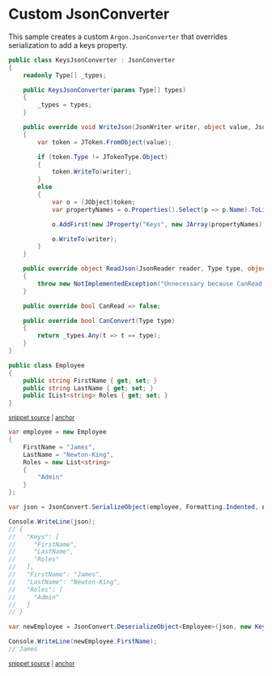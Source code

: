 # Custom JsonConverter

This sample creates a custom `Argon.JsonConverter` that overrides serialization to add a keys property.

<!-- snippet: CustomJsonConverterTypes -->
<a id='snippet-customjsonconvertertypes'></a>
```cs
public class KeysJsonConverter : JsonConverter
{
    readonly Type[] _types;

    public KeysJsonConverter(params Type[] types)
    {
        _types = types;
    }

    public override void WriteJson(JsonWriter writer, object value, JsonSerializer serializer)
    {
        var token = JToken.FromObject(value);

        if (token.Type != JTokenType.Object)
        {
            token.WriteTo(writer);
        }
        else
        {
            var o = (JObject)token;
            var propertyNames = o.Properties().Select(p => p.Name).ToList();

            o.AddFirst(new JProperty("Keys", new JArray(propertyNames)));

            o.WriteTo(writer);
        }
    }

    public override object ReadJson(JsonReader reader, Type type, object existingValue, JsonSerializer serializer)
    {
        throw new NotImplementedException("Unnecessary because CanRead is false. The type will skip the converter.");
    }

    public override bool CanRead => false;

    public override bool CanConvert(Type type)
    {
        return _types.Any(t => t == type);
    }
}

public class Employee
{
    public string FirstName { get; set; }
    public string LastName { get; set; }
    public IList<string> Roles { get; set; }
}
```
<sup><a href='/src/Tests/Documentation/Samples/Serializer/CustomJsonConverter.cs#L7-L55' title='Snippet source file'>snippet source</a> | <a href='#snippet-customjsonconvertertypes' title='Start of snippet'>anchor</a></sup>
<!-- endSnippet -->

<!-- snippet: CustomJsonConverterUsage -->
<a id='snippet-customjsonconverterusage'></a>
```cs
var employee = new Employee
{
    FirstName = "James",
    LastName = "Newton-King",
    Roles = new List<string>
    {
        "Admin"
    }
};

var json = JsonConvert.SerializeObject(employee, Formatting.Indented, new KeysJsonConverter(typeof(Employee)));

Console.WriteLine(json);
// {
//   "Keys": [
//     "FirstName",
//     "LastName",
//     "Roles"
//   ],
//   "FirstName": "James",
//   "LastName": "Newton-King",
//   "Roles": [
//     "Admin"
//   ]
// }

var newEmployee = JsonConvert.DeserializeObject<Employee>(json, new KeysJsonConverter(typeof(Employee)));

Console.WriteLine(newEmployee.FirstName);
// James
```
<sup><a href='/src/Tests/Documentation/Samples/Serializer/CustomJsonConverter.cs#L60-L91' title='Snippet source file'>snippet source</a> | <a href='#snippet-customjsonconverterusage' title='Start of snippet'>anchor</a></sup>
<!-- endSnippet -->
